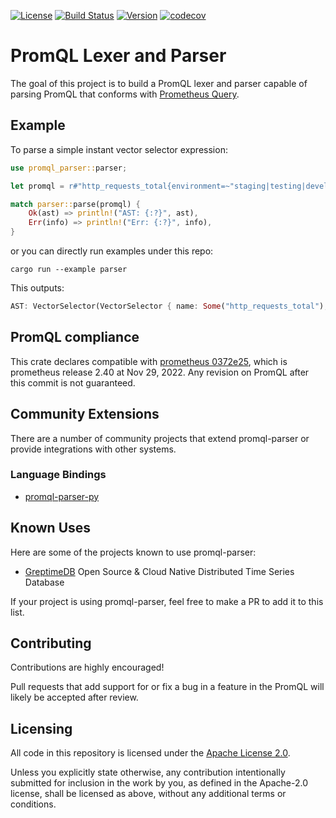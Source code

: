 [![License](https://img.shields.io/badge/License-Apache%202.0-blue.svg)](https://github.com/GreptimeTeam/promql-parser/blob/main/LICENSE)
[![Build Status](https://github.com/greptimeteam/promql-parser/actions/workflows/ci.yml/badge.svg)](https://github.com/GreptimeTeam/promql-parser/blob/main/.github/workflows/ci.yml)
[![Version](https://img.shields.io/crates/v/promql-parser?label=promql-parser)](https://crates.io/crates/promql-parser)
[![codecov](https://codecov.io/gh/GreptimeTeam/promql-parser/branch/main/graph/badge.svg?token=4GEPVMJYNG)](https://app.codecov.io/gh/GreptimeTeam/promql-parser/tree/main)


# PromQL Lexer and Parser

The goal of this project is to build a PromQL lexer and parser capable of
parsing PromQL that conforms with [Prometheus Query][querying-prometheus].

## Example

To parse a simple instant vector selector expression:

``` rust
use promql_parser::parser;

let promql = r#"http_requests_total{environment=~"staging|testing|development",method!="GET"} @ 1609746000 offset 5m"#;

match parser::parse(promql) {
    Ok(ast) => println!("AST: {:?}", ast),
    Err(info) => println!("Err: {:?}", info),
}
```

or you can directly run examples under this repo:

``` shell
cargo run --example parser
```

This outputs:

```rust
AST: VectorSelector(VectorSelector { name: Some("http_requests_total"), matchers: Matchers { matchers: {Matcher { op: NotEqual, name: "method", value: "GET" }, Matcher { op: Re(staging|testing|development), name: "environment", value: "staging|testing|development" }, Matcher { op: Equal, name: "__name__", value: "http_requests_total" }} }, offset: Some(Pos(300s)), at: Some(At(SystemTime { tv_sec: 1609746000, tv_nsec: 0 })) })
```

## PromQL compliance

This crate declares compatible with [prometheus 0372e25][prom-0372e25], which is
prometheus release 2.40 at Nov 29, 2022. Any revision on PromQL after this
commit is not guaranteed.

## Community Extensions

There are a number of community projects that extend promql-parser or
provide integrations with other systems.

### Language Bindings

- [promql-parser-py](https://github.com/messense/py-promql-parser)

## Known Uses

Here are some of the projects known to use promql-parser:

- [GreptimeDB](https://github.com/GreptimeTeam/greptimedb) Open Source & Cloud Native Distributed Time Series Database

If your project is using promql-parser, feel free to make a PR to add it to this list.

## Contributing

Contributions are highly encouraged!

Pull requests that add support for or fix a bug in a feature in the PromQL will
likely be accepted after review.

## Licensing

All code in this repository is licensed under the [Apache License 2.0](LICENSE).

Unless you explicitly state otherwise, any contribution intentionally submitted
for inclusion in the work by you, as defined in the Apache-2.0 license, shall be
licensed as above, without any additional terms or conditions.

[prom-0372e25]: https://github.com/prometheus/prometheus/tree/0372e259baf014bbade3134fd79bcdfd8cbdef2c
[querying-prometheus]: https://prometheus.io/docs/prometheus/latest/querying/basics/
